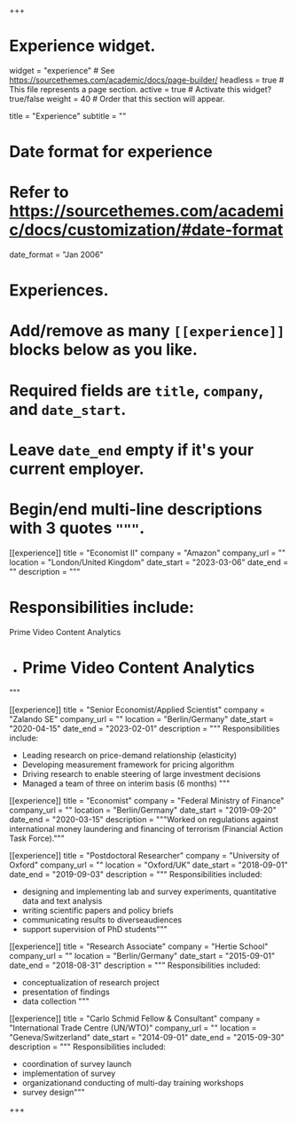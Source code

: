 +++
# Experience widget.
widget = "experience"  # See https://sourcethemes.com/academic/docs/page-builder/
headless = true  # This file represents a page section.
active = true  # Activate this widget? true/false
weight = 40  # Order that this section will appear.

title = "Experience"
subtitle = ""

# Date format for experience
#   Refer to https://sourcethemes.com/academic/docs/customization/#date-format
date_format = "Jan 2006"

# Experiences.
#   Add/remove as many `[[experience]]` blocks below as you like.
#   Required fields are `title`, `company`, and `date_start`.
#   Leave `date_end` empty if it's your current employer.
#   Begin/end multi-line descriptions with 3 quotes `"""`.
[[experience]]
  title = "Economist II"
  company = "Amazon"
  company_url = ""
  location = "London/United Kingdom"
  date_start = "2023-03-06"
  date_end = ""
  description = """
  # Responsibilities include:
  Prime Video Content Analytics
  * # Prime Video Content Analytics
  """

[[experience]]
  title = "Senior Economist/Applied Scientist"
  company = "Zalando SE"
  company_url = ""
  location = "Berlin/Germany"
  date_start = "2020-04-15"
  date_end = "2023-02-01"
  description = """
  Responsibilities include:
  
  * Leading research on price-demand relationship (elasticity)
  * Developing measurement framework for pricing algorithm
  * Driving research to enable steering of large investment decisions
  * Managed a team of three on interim basis (6 months)
  """

[[experience]]
  title = "Economist"
  company = "Federal Ministry of Finance"
  company_url = ""
  location = "Berlin/Germany"
  date_start = "2019-09-20"
  date_end = "2020-03-15"
  description = """Worked on regulations against international money laundering and financing of terrorism (Financial Action Task Force)."""
  
[[experience]]
  title = "Postdoctoral Researcher"
  company = "University of Oxford"
  company_url = ""
  location = "Oxford/UK"
  date_start = "2018-09-01"
  date_end = "2019-09-03"
  description = """
  Responsibilities included:
  
  *  designing and implementing lab and survey experiments, quantitative data and text  analysis
  * writing  scientific  papers  and  policy  briefs  
  * communicating  results  to  diverseaudiences 
  * support supervision of PhD students"""

[[experience]]
  title = "Research Associate"
  company = "Hertie School"
  company_url = ""
  location = "Berlin/Germany"
  date_start = "2015-09-01"
  date_end = "2018-08-31"
  description = """
  Responsibilities included:  
  
  * conceptualization of research project
  * presentation of findings
  * data collection
  """

[[experience]]
  title = "Carlo Schmid Fellow & Consultant"
  company = "International Trade Centre (UN/WTO)"
  company_url = ""
  location = "Geneva/Switzerland"
  date_start = "2014-09-01"
  date_end = "2015-09-30"
  description = """
  Responsibilities included:
  
  * coordination of survey launch
  * implementation of survey
  * organizationand conducting of multi-day training workshops
  * survey design"""
  
+++
